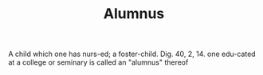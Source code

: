 ---
title: Alumnus
letter: A
permalink: "/definitions/alumnus.html"
body: A child which one has nurs-ed; a foster-child. Dig. 40, 2, 14. one edu-cated
  at a college or seminary is called an "alumnus" thereof
published_at: '2018-07-07'
source: Black's Law Dictionary
layout: post
---